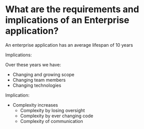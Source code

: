 # What are the requirements and implications of an Enterprise application?

An enterprise application has an average lifespan of 10 years

Implications:

Over these years we have:

- Changing and growing scope
- Changing team members
- Changing technologies

Implication:

- Complexity increases
  - Complexity by losing oversight
  - Complexity by ever changing code
  - Complexity of communication
